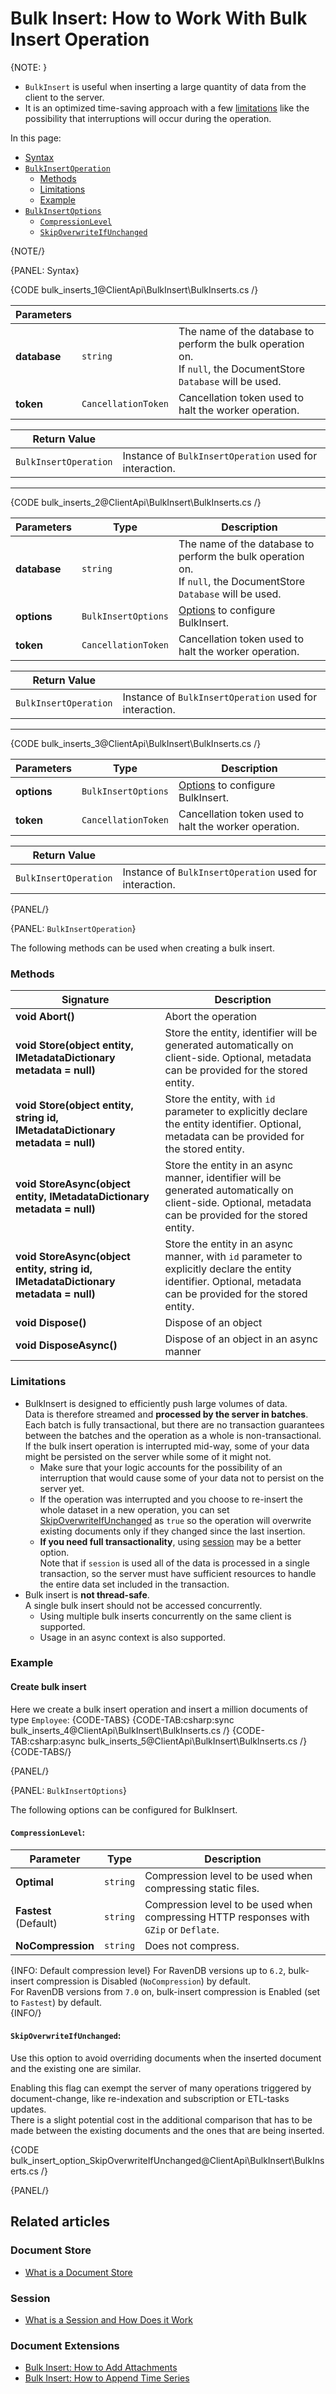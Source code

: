# Bulk Insert: How to Work With Bulk Insert Operation

{NOTE: }

* `BulkInsert` is useful when inserting a large quantity of data from the client to the server.  
* It is an optimized time-saving approach with a few 
  [limitations](../../client-api/bulk-insert/how-to-work-with-bulk-insert-operation#limitations) 
  like the possibility that interruptions will occur during the operation.  

In this page:

* [Syntax](../../client-api/bulk-insert/how-to-work-with-bulk-insert-operation#syntax)
* [`BulkInsertOperation`](../../client-api/bulk-insert/how-to-work-with-bulk-insert-operation#bulkinsertoperation) 
  * [Methods](../../client-api/bulk-insert/how-to-work-with-bulk-insert-operation#methods)
  * [Limitations](../../client-api/bulk-insert/how-to-work-with-bulk-insert-operation#limitations)
  * [Example](../../client-api/bulk-insert/how-to-work-with-bulk-insert-operation#example)
* [`BulkInsertOptions`](../../client-api/bulk-insert/how-to-work-with-bulk-insert-operation#bulkinsertoptions)
  * [`CompressionLevel`](../../client-api/bulk-insert/how-to-work-with-bulk-insert-operation#section)
  * [`SkipOverwriteIfUnchanged`](../../client-api/bulk-insert/how-to-work-with-bulk-insert-operation#section-1)

{NOTE/}

{PANEL: Syntax}

{CODE bulk_inserts_1@ClientApi\BulkInsert\BulkInserts.cs /}

| Parameters | | |
| ------------- | ------------- | ----- |
| **database** | `string` | The name of the database to perform the bulk operation on.<br>If `null`, the DocumentStore `Database` will be used. |
| **token** | `CancellationToken` | Cancellation token used to halt the worker operation. |

| Return Value | |
| ------------- | ----- |
| `BulkInsertOperation`| Instance of `BulkInsertOperation` used for interaction. |

---

{CODE bulk_inserts_2@ClientApi\BulkInsert\BulkInserts.cs /}

| Parameters | Type | Description |
| ------------- | ------------- | ----- |
| **database** | `string` | The name of the database to perform the bulk operation on.<br>If `null`, the DocumentStore `Database` will be used. |
| **options** | `BulkInsertOptions` | [Options](../../client-api/bulk-insert/how-to-work-with-bulk-insert-operation#bulkinsertoptions) to configure BulkInsert. |
| **token** | `CancellationToken` | Cancellation token used to halt the worker operation. |

| Return Value | |
| ------------- | ----- |
| `BulkInsertOperation`| Instance of `BulkInsertOperation` used for interaction. |

---

{CODE bulk_inserts_3@ClientApi\BulkInsert\BulkInserts.cs /}

| Parameters | Type | Description |
| ------------- | ------------- | ----- |
| **options** | `BulkInsertOptions` | [Options](../../client-api/bulk-insert/how-to-work-with-bulk-insert-operation#bulkinsertoptions) to configure BulkInsert. |
| **token** | `CancellationToken` | Cancellation token used to halt the worker operation. |

| Return Value | |
| ------------- | ----- |
| `BulkInsertOperation`| Instance of `BulkInsertOperation` used for interaction. |

{PANEL/}

{PANEL: `BulkInsertOperation`}

The following methods can be used when creating a bulk insert.

### Methods

| Signature | Description |
| ----------| ----- |
| **void Abort()** | Abort the operation |
| **void Store(object entity, IMetadataDictionary metadata = null)** | Store the entity, identifier will be generated automatically on client-side. Optional, metadata can be provided for the stored entity. |
| **void Store(object entity, string id, IMetadataDictionary metadata = null)** | Store the entity, with `id` parameter to explicitly declare the entity identifier. Optional, metadata can be provided for the stored entity.|
| **void StoreAsync(object entity, IMetadataDictionary metadata = null)** | Store the entity in an async manner, identifier will be generated automatically on client-side. Optional, metadata can be provided for the stored entity. |
| **void StoreAsync(object entity, string id, IMetadataDictionary metadata = null)** | Store the entity in an async manner, with `id` parameter to explicitly declare the entity identifier. Optional, metadata can be provided for the stored entity.|
| **void Dispose()** | Dispose of an object |
| **void DisposeAsync()** | Dispose of an object in an async manner |

### Limitations

* BulkInsert is designed to efficiently push large volumes of data.  
  Data is therefore streamed and **processed by the server in batches**.  
  Each batch is fully transactional, but there are no transaction guarantees between the batches 
  and the operation as a whole is non-transactional.  
  If the bulk insert operation is interrupted mid-way, some of your data might be persisted 
  on the server while some of it might not.  
   * Make sure that your logic accounts for the possibility of an interruption that would cause 
     some of your data not to persist on the server yet.  
   * If the operation was interrupted and you choose to re-insert the whole dataset in a new 
     operation, you can set 
     [SkipOverwriteIfUnchanged](../../client-api/bulk-insert/how-to-work-with-bulk-insert-operation#section-1) 
     as `true` so the operation will overwrite existing documents only if they changed since 
     the last insertion.  
   * **If you need full transactionality**, using [session](../../client-api/session/what-is-a-session-and-how-does-it-work) 
     may be a better option.  
     Note that if `session` is used all of the data is processed in a single transaction, so the 
     server must have sufficient resources to handle the entire data set included in the transaction.  
* Bulk insert is **not thread-safe**.  
  A single bulk insert should not be accessed concurrently.  
   * Using multiple bulk inserts concurrently on the same client is supported.  
   * Usage in an async context is also supported.

### Example

#### Create bulk insert

Here we create a bulk insert operation and insert a million documents of type `Employee`:
{CODE-TABS}
{CODE-TAB:csharp:sync bulk_inserts_4@ClientApi\BulkInsert\BulkInserts.cs /}
{CODE-TAB:csharp:async bulk_inserts_5@ClientApi\BulkInsert\BulkInserts.cs /}
{CODE-TABS/}

{PANEL/}

{PANEL: `BulkInsertOptions`}

The following options can be configured for BulkInsert.

#### `CompressionLevel`:

| Parameter | Type | Description |
| ------------- | ------------- | ----- |
| **Optimal** | `string` | Compression level to be used when compressing static files. |
| **Fastest**<br>(Default)| `string` | Compression level to be used when compressing HTTP responses with `GZip` or `Deflate`. |
| **NoCompression** | `string` | Does not compress. |

{INFO: Default compression level}
For RavenDB versions up to `6.2`, bulk-insert compression is Disabled (`NoCompression`) by default.  
For RavenDB versions from `7.0` on, bulk-insert compression is Enabled (set to `Fastest`) by default.  
{INFO/}

#### `SkipOverwriteIfUnchanged`:

Use this option to avoid overriding documents when the inserted document and the existing one are similar.  

Enabling this flag can exempt the server of many operations triggered by document-change, 
like re-indexation and subscription or ETL-tasks updates.  
There is a slight potential cost in the additional comparison that has to be made between 
the existing documents and the ones that are being inserted. 

{CODE bulk_insert_option_SkipOverwriteIfUnchanged@ClientApi\BulkInsert\BulkInserts.cs /}

{PANEL/}

## Related articles

### Document Store

- [What is a Document Store](../../client-api/what-is-a-document-store)

### Session

- [What is a Session and How Does it Work](../../client-api/session/what-is-a-session-and-how-does-it-work)

### Document Extensions

- [Bulk Insert: How to Add Attachments](../../document-extensions/attachments/bulk-insert)
- [Bulk Insert: How to Append Time Series](../../document-extensions/timeseries/client-api/bulk-insert/append-in-bulk)

